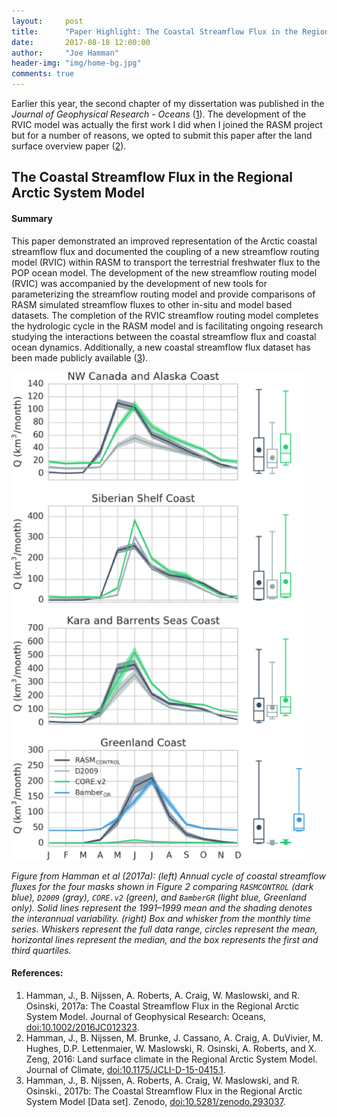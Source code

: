 ```yaml
---
layout:     post
title:      "Paper Highlight: The Coastal Streamflow Flux in the Regional Arctic System Model"
date:       2017-08-18 12:00:00
author:     "Joe Hamman"
header-img: "img/home-bg.jpg"
comments: true
---
```


Earlier this year, the second chapter of my dissertation was published in the *Journal of Geophysical Research - Oceans* ([1](http://dx.doi.org/10.1002/2016JC012323)). The development of the RVIC model was actually the first work I did when I joined the RASM project but for a number of reasons, we opted to submit this paper after the land surface overview paper ([2](http://dx.doi.org/10.1175/JCLI-D-15-0415.1)).

## The Coastal Streamflow Flux in the Regional Arctic System Model

#### Summary

This paper demonstrated an improved representation of the Arctic coastal streamflow flux and documented the coupling of a new streamflow routing model (RVIC) within RASM to transport the terrestrial freshwater flux to the POP ocean model.
The development of the new streamflow routing model (RVIC) was accompanied by the development of new tools for parameterizing the streamflow routing model and provide comparisons of RASM simulated streamflow fluxes to other in-situ and model based datasets.
The completion of the RVIC streamflow routing model completes the hydrologic cycle in the RASM model and is facilitating ongoing research studying the interactions between the coastal streamflow flux and coastal ocean dynamics.
Additionally, a new coastal streamflow flux dataset has been made publicly available ([3](http://dx.doi.org/10.5281/zenodo.293037)).

![RASM](/img/rasm_coastal_streamflow.png)

*Figure from Hamman et al (2017a): (left) Annual cycle of coastal streamflow fluxes for the four masks shown in Figure 2 comparing `RASMCONTROL` (dark blue), `D2009` (gray), `CORE.v2` (green), and `BamberGR` (light blue, Greenland only). Solid lines represent the 1991–1999 mean and the shading denotes the interannual variability. (right) Box and whisker from the monthly time series. Whiskers represent the full data range, circles represent the mean, horizontal lines represent the median, and the box represents the first and third quartiles.*

#### References:
1.  Hamman, J., B. Nijssen, A. Roberts, A. Craig, W. Maslowski, and R. Osinski, 2017a: The Coastal Streamflow Flux in the Regional Arctic System Model. Journal of Geophysical Research: Oceans, [doi:10.1002/2016JC012323](http://dx.doi.org/10.1002/2016JC012323).
2. Hamman, J., B. Nijssen, M. Brunke, J. Cassano, A. Craig, A. DuVivier, M. Hughes, D.P. Lettenmaier, W. Maslowski, R. Osinski, A. Roberts, and X. Zeng, 2016: Land surface climate in the Regional Arctic System Model. Journal of Climate, [doi:10.1175/JCLI-D-15-0415.1](http://dx.doi.org/10.1175/JCLI-D-15-0415.1).
3. Hamman, J., B. Nijssen, A. Roberts, A. Craig, W. Maslowski, and R. Osinski., 2017b: The Coastal Streamflow Flux in the Regional Arctic System Model [Data set]. Zenodo, [doi:10.5281/zenodo.293037](http://dx.doi.org/10.5281/zenodo.293037).
